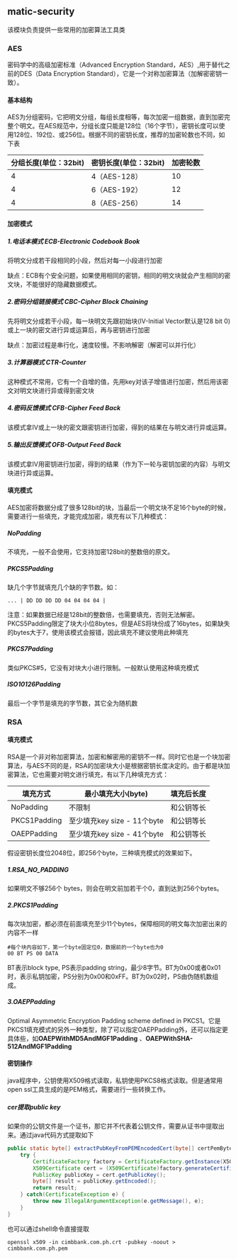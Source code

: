 ## matic-security

该模块负责提供一些常用的加密算法工具类

### AES

密码学中的高级加密标准（Advanced Encryption Standard，AES）,用于替代之前的DES（Data Encryption Standard），它是一个对称加密算法（加解密密钥一致）。

#### 基本结构

AES为分组密码，它把明文分组，每组长度相等，每次加密一组数据，直到加密完整个明文。在AES规范中，分组长度只能是128位（16个字节），密钥长度可以使用128位、192位、或256位。根据不同的密钥长度，推荐的加密轮数也不同，如下表

| 分组长度(单位：32bit) | 密钥长度(单位：32bit) | 加密轮数 |
| --------------------- | --------------------- | -------- |
| 4                     | 4（AES-128）          | 10       |
| 4                     | 6（AES-192）          | 12       |
| 4                     | 8（AES-256）          | 14       |

#### 加密模式

##### 1.电话本模式 ECB-Electronic Codebook Book

将明文分成若干段相同的小段，然后对每一小段进行加密

缺点：ECB有个安全问题，如果使用相同的密钥，相同的明文块就会产生相同的密文块，不能很好的隐藏数据模式。

##### 2.密码分组链接模式 CBC-Cipher Block Chaining

先将明文分成若干小段，每一块明文先跟初始块(IV-Initial Vector默认是128 bit 0)或上一块的密文进行异或运算后，再与密钥进行加密

缺点：加密过程是串行化，速度较慢。不影响解密（解密可以并行化）

##### 3.计算器模式 CTR-Counter

这种模式不常用，它有一个自增的值，先用key对该子增值进行加密，然后用该密文对明文块进行异或得到密文块

##### 4.密码反馈模式 CFB-Cipher Feed Back

该模式拿IV或上一块的密文跟密钥进行加密，得到的结果在与明文进行异或运算。

##### 5.输出反馈模式 OFB-Output Feed Back

该模式拿IV用密钥进行加密，得到的结果（作为下一轮与密钥加密的内容）与明文块进行异或运算。

#### 填充模式

AES加密将数据分成了很多128bit的块，当最后一个明文块不足16个byte的时候，需要进行一些填充，才能完成加密，填充有以下几种模式：

##### NoPadding

不填充，一般不会使用，它支持加密128bit的整数倍的原文。

##### PKCS5Padding

缺几个字节就填充几个缺的字节数。如：

```
... | DD DD DD DD 04 04 04 04 |
```

注意：如果数据已经是128bit的整数倍，也需要填充，否则无法解密。PKCS5Padding限定了块大小位8bytes，但是AES将块份成了16bytes，如果缺失的bytes大于7，使用该模式会报错，因此填充不建议使用此种填充

##### PKCS7Padding

类似PKCS#5，它没有对块大小进行限制。一般默认使用这种填充模式

##### ISO10126Padding

最后一个字节是填充的字节数，其它全为随机数

### RSA

#### 填充模式

RSA是一个非对称加密算法，加密和解密用的密钥不一样。同时它也是一个块加密算法，与AES不同的是，RSA的加密块大小是根据密钥长度决定的。由于都是块加密算法，它也需要对明文进行填充，有以下几种填充方式：

| 填充方式     | 最小填充大小(byte)          | 填充后长度 |
| ------------ | --------------------------- | ---------- |
| NoPadding    | 不限制                      | 和公钥等长 |
| PKCS1Padding | 至少填充key size - 11个byte | 和公钥等长 |
| OAEPPadding  | 至少填充key size - 41个byte | 和公钥等长 |

假设密钥长度位2048位，即256个byte，三种填充模式的效果如下。

##### 1.RSA_NO_PADDING

如果明文不够256个 bytes，则会在明文前加若干个0，直到达到256个bytes。

##### 2.PKCS1Padding

每次块加密，都必须在前面填充至少11个bytes，保障相同的明文每次加密出来的内容不一样

```
#每个块内容如下，第一个byte固定位0，数据前的一个byte也为0
00 BT PS 00 DATA
```

BT表示block type, PS表示padding string，最少8字节。BT为0x00或者0x01时，表示私钥加密，PS分别为0x00和0xFF。BT为0x02时，PS由伪随机数组成。

##### 3.OAEPPadding

Optimal Asymmetric Encryption Padding scheme defined in PKCS1。它是PKCS1填充模式的另外一种类型，除了可以指定OAEPPadding外，还可以指定更具体些，如**OAEPWithMD5AndMGF1Padding** 、**OAEPWithSHA-512AndMGF1Padding**

#### 密钥操作

java程序中，公钥使用X509格式读取，私钥使用PKCS8格式读取。但是通常用open ssl工具生成的是PEM格式，需要进行一些转换工作。

##### cer提取public key

如果你的公钥文件是一个证书，那它并不代表着公钥文件，需要从证书中提取出来。通过java代码方式提取如下

```java
public static byte[] extractPubKeyFromPEMEncodedCert(byte[] certPemBytes) {
    try {
        CertificateFactory factory = CertificateFactory.getInstance(X509);
        X509Certificate cert = (X509Certificate)factory.generateCertificate(new ByteArrayInputStream(certPemBytes));
        PublicKey publicKey = cert.getPublicKey();
        byte[] result = publicKey.getEncoded();
        return result;	
    } catch(CertificateException e) {
        throw new IllegalArgumentException(e.getMessage(), e);
    }
}
```

也可以通过shell命令直接提取

```shell
openssl x509 -in cimbbank.com.ph.crt -pubkey -noout > cimbbank.com.ph.pem
```
